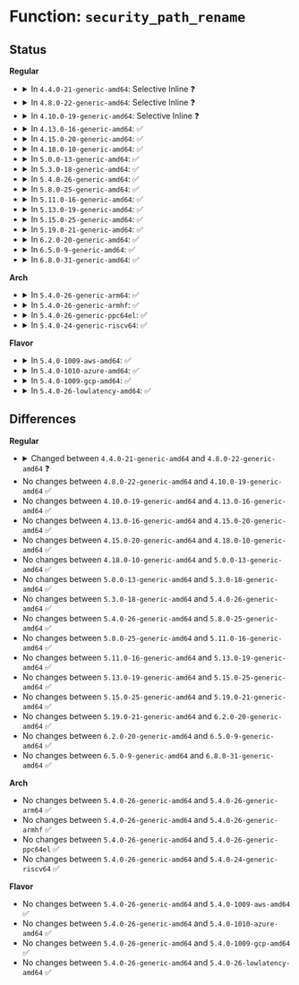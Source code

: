 # Function: <code>security_path_rename</code>

## Status
<b>Regular</b>
<ul>
<li>
<details>
<summary>In <code>4.4.0-21-generic-amd64</code>: Selective Inline ❓</summary>

```c
int security_path_rename(struct path * old_dir, struct dentry * old_dentry, struct path * new_dir, struct dentry * new_dentry, unsigned int flags)
```

```json
{
  "name": "security_path_rename",
  "collision_type": "Unique Global",
  "inline_type": "Selective",
  "funcs": [
    {
      "addr": 18446744071582238512,
      "name": "security_path_rename",
      "external": true,
      "loc": "security/security.c:464",
      "file": "security/security.c",
      "inline": "not declared, inlined",
      "caller_inline": [],
      "caller_func": [
        "fs/namei.c:SyS_renameat",
        "fs/namei.c:SyS_rename"
      ]
    }
  ],
  "symbols": [
    {
      "addr": 18446744071582238512,
      "name": "security_path_rename",
      "section": ".text",
      "bind": "STB_GLOBAL",
      "size": 200
    }
  ]
}
```
</details>
</li>
<li>
<details>
<summary>In <code>4.8.0-22-generic-amd64</code>: Selective Inline ❓</summary>

```c
int security_path_rename(const struct path * old_dir, struct dentry * old_dentry, const struct path * new_dir, struct dentry * new_dentry, unsigned int flags)
```

```json
{
  "name": "security_path_rename",
  "collision_type": "Unique Global",
  "inline_type": "Selective",
  "funcs": [
    {
      "addr": 18446744071582457200,
      "name": "security_path_rename",
      "external": true,
      "loc": "security/security.c:465",
      "file": "security/security.c",
      "inline": "not declared, inlined",
      "caller_inline": [],
      "caller_func": [
        "fs/namei.c:SyS_rename",
        "fs/namei.c:SyS_renameat"
      ]
    }
  ],
  "symbols": [
    {
      "addr": 18446744071582457200,
      "name": "security_path_rename",
      "section": ".text",
      "bind": "STB_GLOBAL",
      "size": 203
    }
  ]
}
```
</details>
</li>
<li>
<details>
<summary>In <code>4.10.0-19-generic-amd64</code>: Selective Inline ❓</summary>

```c
int security_path_rename(const struct path * old_dir, struct dentry * old_dentry, const struct path * new_dir, struct dentry * new_dentry, unsigned int flags)
```

```json
{
  "name": "security_path_rename",
  "collision_type": "Unique Global",
  "inline_type": "Selective",
  "funcs": [
    {
      "addr": 18446744071582549664,
      "name": "security_path_rename",
      "external": true,
      "loc": "security/security.c:474",
      "file": "security/security.c",
      "inline": "not declared, inlined",
      "caller_inline": [],
      "caller_func": [
        "fs/namei.c:SyS_rename",
        "fs/namei.c:SyS_renameat"
      ]
    }
  ],
  "symbols": [
    {
      "addr": 18446744071582549664,
      "name": "security_path_rename",
      "section": ".text",
      "bind": "STB_GLOBAL",
      "size": 203
    }
  ]
}
```
</details>
</li>
<li>
<details>
<summary>In <code>4.13.0-16-generic-amd64</code>: ✅</summary>

```c
int security_path_rename(const struct path * old_dir, struct dentry * old_dentry, const struct path * new_dir, struct dentry * new_dentry, unsigned int flags)
```

```json
{
  "name": "security_path_rename",
  "collision_type": "Unique Global",
  "inline_type": "No",
  "funcs": [
    {
      "addr": 18446744071582633984,
      "name": "security_path_rename",
      "external": true,
      "loc": "security/security.c:1079",
      "file": "security/security.c",
      "inline": "seen, unknown",
      "caller_inline": [],
      "caller_func": [
        "fs/namei.c:SyS_rename",
        "fs/namei.c:SyS_renameat"
      ]
    }
  ],
  "symbols": [
    {
      "addr": 18446744071582633984,
      "name": "security_path_rename",
      "section": ".text",
      "bind": "STB_GLOBAL",
      "size": 203
    }
  ]
}
```
</details>
</li>
<li>
<details>
<summary>In <code>4.15.0-20-generic-amd64</code>: ✅</summary>

```c
int security_path_rename(const struct path * old_dir, struct dentry * old_dentry, const struct path * new_dir, struct dentry * new_dentry, unsigned int flags)
```

```json
{
  "name": "security_path_rename",
  "collision_type": "Unique Global",
  "inline_type": "No",
  "funcs": [
    {
      "addr": 18446744071582787712,
      "name": "security_path_rename",
      "external": true,
      "loc": "security/security.c:1028",
      "file": "security/security.c",
      "inline": "seen, unknown",
      "caller_inline": [],
      "caller_func": [
        "fs/namei.c:SyS_rename",
        "fs/namei.c:SyS_renameat"
      ]
    }
  ],
  "symbols": [
    {
      "addr": 18446744071582787712,
      "name": "security_path_rename",
      "section": ".text",
      "bind": "STB_GLOBAL",
      "size": 215
    }
  ]
}
```
</details>
</li>
<li>
<details>
<summary>In <code>4.18.0-10-generic-amd64</code>: ✅</summary>

```c
int security_path_rename(const struct path * old_dir, struct dentry * old_dentry, const struct path * new_dir, struct dentry * new_dentry, unsigned int flags)
```

```json
{
  "name": "security_path_rename",
  "collision_type": "Unique Global",
  "inline_type": "No",
  "funcs": [
    {
      "addr": 18446744071582984528,
      "name": "security_path_rename",
      "external": true,
      "loc": "security/security.c:570",
      "file": "security/security.c",
      "inline": "seen, unknown",
      "caller_inline": [],
      "caller_func": [
        "fs/namei.c:do_renameat2"
      ]
    }
  ],
  "symbols": [
    {
      "addr": 18446744071582984528,
      "name": "security_path_rename",
      "section": ".text",
      "bind": "STB_GLOBAL",
      "size": 182
    }
  ]
}
```
</details>
</li>
<li>
<details>
<summary>In <code>5.0.0-13-generic-amd64</code>: ✅</summary>

```c
int security_path_rename(const struct path * old_dir, struct dentry * old_dentry, const struct path * new_dir, struct dentry * new_dentry, unsigned int flags)
```

```json
{
  "name": "security_path_rename",
  "collision_type": "Unique Global",
  "inline_type": "No",
  "funcs": [
    {
      "addr": 18446744071583096304,
      "name": "security_path_rename",
      "external": true,
      "loc": "security/security.c:1091",
      "file": "security/security.c",
      "inline": "seen, unknown",
      "caller_inline": [],
      "caller_func": [
        "fs/namei.c:do_renameat2"
      ]
    }
  ],
  "symbols": [
    {
      "addr": 18446744071583096304,
      "name": "security_path_rename",
      "section": ".text",
      "bind": "STB_GLOBAL",
      "size": 182
    }
  ]
}
```
</details>
</li>
<li>
<details>
<summary>In <code>5.3.0-18-generic-amd64</code>: ✅</summary>

```c
int security_path_rename(const struct path * old_dir, struct dentry * old_dentry, const struct path * new_dir, struct dentry * new_dentry, unsigned int flags)
```

```json
{
  "name": "security_path_rename",
  "collision_type": "Unique Global",
  "inline_type": "No",
  "funcs": [
    {
      "addr": 18446744071583284432,
      "name": "security_path_rename",
      "external": true,
      "loc": "security/security.c:1105",
      "file": "security/security.c",
      "inline": "seen, unknown",
      "caller_inline": [],
      "caller_func": [
        "fs/namei.c:do_renameat2"
      ]
    }
  ],
  "symbols": [
    {
      "addr": 18446744071583284432,
      "name": "security_path_rename",
      "section": ".text",
      "bind": "STB_GLOBAL",
      "size": 191
    }
  ]
}
```
</details>
</li>
<li>
<details>
<summary>In <code>5.4.0-26-generic-amd64</code>: ✅</summary>

```c
int security_path_rename(const struct path * old_dir, struct dentry * old_dentry, const struct path * new_dir, struct dentry * new_dentry, unsigned int flags)
```

```json
{
  "name": "security_path_rename",
  "collision_type": "Unique Global",
  "inline_type": "No",
  "funcs": [
    {
      "addr": 18446744071583390192,
      "name": "security_path_rename",
      "external": true,
      "loc": "security/security.c:1145",
      "file": "security/security.c",
      "inline": "seen, unknown",
      "caller_inline": [],
      "caller_func": [
        "fs/namei.c:do_renameat2"
      ]
    }
  ],
  "symbols": [
    {
      "addr": 18446744071583390192,
      "name": "security_path_rename",
      "section": ".text",
      "bind": "STB_GLOBAL",
      "size": 176
    }
  ]
}
```
</details>
</li>
<li>
<details>
<summary>In <code>5.8.0-25-generic-amd64</code>: ✅</summary>

```c
int security_path_rename(const struct path * old_dir, struct dentry * old_dentry, const struct path * new_dir, struct dentry * new_dentry, unsigned int flags)
```

```json
{
  "name": "security_path_rename",
  "collision_type": "Unique Global",
  "inline_type": "No",
  "funcs": [
    {
      "addr": 18446744071583728160,
      "name": "security_path_rename",
      "external": true,
      "loc": "security/security.c:1293",
      "file": "security/security.c",
      "inline": "seen, unknown",
      "caller_inline": [],
      "caller_func": [
        "fs/namei.c:do_renameat2"
      ]
    }
  ],
  "symbols": [
    {
      "addr": 18446744071583728160,
      "name": "security_path_rename",
      "section": ".text",
      "bind": "STB_GLOBAL",
      "size": 176
    }
  ]
}
```
</details>
</li>
<li>
<details>
<summary>In <code>5.11.0-16-generic-amd64</code>: ✅</summary>

```c
int security_path_rename(const struct path * old_dir, struct dentry * old_dentry, const struct path * new_dir, struct dentry * new_dentry, unsigned int flags)
```

```json
{
  "name": "security_path_rename",
  "collision_type": "Unique Global",
  "inline_type": "No",
  "funcs": [
    {
      "addr": 18446744071583848352,
      "name": "security_path_rename",
      "external": true,
      "loc": "security/security.c:1295",
      "file": "security/security.c",
      "inline": "seen, unknown",
      "caller_inline": [],
      "caller_func": [
        "fs/namei.c:do_renameat2"
      ]
    }
  ],
  "symbols": [
    {
      "addr": 18446744071583848352,
      "name": "security_path_rename",
      "section": ".text",
      "bind": "STB_GLOBAL",
      "size": 182
    }
  ]
}
```
</details>
</li>
<li>
<details>
<summary>In <code>5.13.0-19-generic-amd64</code>: ✅</summary>

```c
int security_path_rename(const struct path * old_dir, struct dentry * old_dentry, const struct path * new_dir, struct dentry * new_dentry, unsigned int flags)
```

```json
{
  "name": "security_path_rename",
  "collision_type": "Unique Global",
  "inline_type": "No",
  "funcs": [
    {
      "addr": 18446744071583873904,
      "name": "security_path_rename",
      "external": true,
      "loc": "security/security.c:1345",
      "file": "security/security.c",
      "inline": "seen, unknown",
      "caller_inline": [],
      "caller_func": [
        "fs/namei.c:do_renameat2"
      ]
    }
  ],
  "symbols": [
    {
      "addr": 18446744071583873904,
      "name": "security_path_rename",
      "section": ".text",
      "bind": "STB_GLOBAL",
      "size": 182
    }
  ]
}
```
</details>
</li>
<li>
<details>
<summary>In <code>5.15.0-25-generic-amd64</code>: ✅</summary>

```c
int security_path_rename(const struct path * old_dir, struct dentry * old_dentry, const struct path * new_dir, struct dentry * new_dentry, unsigned int flags)
```

```json
{
  "name": "security_path_rename",
  "collision_type": "Unique Global",
  "inline_type": "No",
  "funcs": [
    {
      "addr": 18446744071584237968,
      "name": "security_path_rename",
      "external": true,
      "loc": "security/security.c:1348",
      "file": "security/security.c",
      "inline": "seen, unknown",
      "caller_inline": [],
      "caller_func": [
        "fs/namei.c:do_renameat2"
      ]
    }
  ],
  "symbols": [
    {
      "addr": 18446744071584237968,
      "name": "security_path_rename",
      "section": ".text",
      "bind": "STB_GLOBAL",
      "size": 182
    }
  ]
}
```
</details>
</li>
<li>
<details>
<summary>In <code>5.19.0-21-generic-amd64</code>: ✅</summary>

```c
int security_path_rename(const struct path * old_dir, struct dentry * old_dentry, const struct path * new_dir, struct dentry * new_dentry, unsigned int flags)
```

```json
{
  "name": "security_path_rename",
  "collision_type": "Unique Global",
  "inline_type": "No",
  "funcs": [
    {
      "addr": 18446744071584844320,
      "name": "security_path_rename",
      "external": true,
      "loc": "security/security.c:1365",
      "file": "security/security.c",
      "inline": "seen, unknown",
      "caller_inline": [],
      "caller_func": [
        "fs/namei.c:do_renameat2"
      ]
    }
  ],
  "symbols": [
    {
      "addr": 18446744071584844320,
      "name": "security_path_rename",
      "section": ".text",
      "bind": "STB_GLOBAL",
      "size": 180
    }
  ]
}
```
</details>
</li>
<li>
<details>
<summary>In <code>6.2.0-20-generic-amd64</code>: ✅</summary>

```c
int security_path_rename(const struct path * old_dir, struct dentry * old_dentry, const struct path * new_dir, struct dentry * new_dentry, unsigned int flags)
```

```json
{
  "name": "security_path_rename",
  "collision_type": "Unique Global",
  "inline_type": "No",
  "funcs": [
    {
      "addr": 18446744071585546384,
      "name": "security_path_rename",
      "external": true,
      "loc": "security/security.c:1363",
      "file": "security/security.c",
      "inline": "seen, unknown",
      "caller_inline": [],
      "caller_func": [
        "fs/namei.c:do_renameat2"
      ]
    }
  ],
  "symbols": [
    {
      "addr": 18446744071585546384,
      "name": "security_path_rename",
      "section": ".text",
      "bind": "STB_GLOBAL",
      "size": 180
    }
  ]
}
```
</details>
</li>
<li>
<details>
<summary>In <code>6.5.0-9-generic-amd64</code>: ✅</summary>

```c
int security_path_rename(const struct path * old_dir, struct dentry * old_dentry, const struct path * new_dir, struct dentry * new_dentry, unsigned int flags)
```

```json
{
  "name": "security_path_rename",
  "collision_type": "Unique Global",
  "inline_type": "No",
  "funcs": [
    {
      "addr": 18446744071585776848,
      "name": "security_path_rename",
      "external": true,
      "loc": "security/security.c:1933",
      "file": "security/security.c",
      "inline": "seen, unknown",
      "caller_inline": [],
      "caller_func": [
        "fs/namei.c:do_renameat2"
      ]
    }
  ],
  "symbols": [
    {
      "addr": 18446744071585776848,
      "name": "security_path_rename",
      "section": ".text",
      "bind": "STB_GLOBAL",
      "size": 180
    }
  ]
}
```
</details>
</li>
<li>
<details>
<summary>In <code>6.8.0-31-generic-amd64</code>: ✅</summary>

```c
int security_path_rename(const struct path * old_dir, struct dentry * old_dentry, const struct path * new_dir, struct dentry * new_dentry, unsigned int flags)
```

```json
{
  "name": "security_path_rename",
  "collision_type": "Unique Global",
  "inline_type": "No",
  "funcs": [
    {
      "addr": 18446744071586025840,
      "name": "security_path_rename",
      "external": true,
      "loc": "security/security.c:2006",
      "file": "security/security.c",
      "inline": "seen, unknown",
      "caller_inline": [],
      "caller_func": [
        "fs/namei.c:do_renameat2"
      ]
    }
  ],
  "symbols": [
    {
      "addr": 18446744071586025840,
      "name": "security_path_rename",
      "section": ".text",
      "bind": "STB_GLOBAL",
      "size": 180
    }
  ]
}
```
</details>
</li>
</ul>
<b>Arch</b>
<ul>
<li>
<details>
<summary>In <code>5.4.0-26-generic-arm64</code>: ✅</summary>

```c
int security_path_rename(const struct path * old_dir, struct dentry * old_dentry, const struct path * new_dir, struct dentry * new_dentry, unsigned int flags)
```

```json
{
  "name": "security_path_rename",
  "collision_type": "Unique Global",
  "inline_type": "No",
  "funcs": [
    {
      "addr": 18446603336495140768,
      "name": "security_path_rename",
      "external": true,
      "loc": "security/security.c:1145",
      "file": "security/security.c",
      "inline": "seen, unknown",
      "caller_inline": [],
      "caller_func": [
        "fs/namei.c:do_renameat2"
      ]
    }
  ],
  "symbols": [
    {
      "addr": 18446603336495140768,
      "name": "security_path_rename",
      "section": ".text",
      "bind": "STB_GLOBAL",
      "size": 224
    }
  ]
}
```
</details>
</li>
<li>
<details>
<summary>In <code>5.4.0-26-generic-armhf</code>: ✅</summary>

```c
int security_path_rename(const struct path * old_dir, struct dentry * old_dentry, const struct path * new_dir, struct dentry * new_dentry, unsigned int flags)
```

```json
{
  "name": "security_path_rename",
  "collision_type": "Unique Global",
  "inline_type": "No",
  "funcs": [
    {
      "addr": 3228528604,
      "name": "security_path_rename",
      "external": true,
      "loc": "security/security.c:1145",
      "file": "security/security.c",
      "inline": "seen, unknown",
      "caller_inline": [],
      "caller_func": [
        "fs/namei.c:do_renameat2"
      ]
    }
  ],
  "symbols": [
    {
      "addr": 3228528604,
      "name": "security_path_rename",
      "section": ".text",
      "bind": "STB_GLOBAL",
      "size": 224
    }
  ]
}
```
</details>
</li>
<li>
<details>
<summary>In <code>5.4.0-26-generic-ppc64el</code>: ✅</summary>

```c
int security_path_rename(const struct path * old_dir, struct dentry * old_dentry, const struct path * new_dir, struct dentry * new_dentry, unsigned int flags)
```

```json
{
  "name": "security_path_rename",
  "collision_type": "Unique Global",
  "inline_type": "No",
  "funcs": [
    {
      "addr": 13835058055289058032,
      "name": "security_path_rename",
      "external": true,
      "loc": "security/security.c:1145",
      "file": "security/security.c",
      "inline": "seen, unknown",
      "caller_inline": [],
      "caller_func": [
        "fs/namei.c:do_renameat2"
      ]
    }
  ],
  "symbols": [
    {
      "addr": 13835058055289058032,
      "name": "security_path_rename",
      "section": ".text",
      "bind": "STB_GLOBAL",
      "size": 388
    }
  ]
}
```
</details>
</li>
<li>
<details>
<summary>In <code>5.4.0-24-generic-riscv64</code>: ✅</summary>

```c
int security_path_rename(const struct path * old_dir, struct dentry * old_dentry, const struct path * new_dir, struct dentry * new_dentry, unsigned int flags)
```

```json
{
  "name": "security_path_rename",
  "collision_type": "Unique Global",
  "inline_type": "No",
  "funcs": [
    {
      "addr": 18446743936274390518,
      "name": "security_path_rename",
      "external": true,
      "loc": "security/security.c:1145",
      "file": "security/security.c",
      "inline": "seen, unknown",
      "caller_inline": [],
      "caller_func": [
        "fs/namei.c:do_renameat2"
      ]
    }
  ],
  "symbols": [
    {
      "addr": 18446743936274390518,
      "name": "security_path_rename",
      "section": ".text",
      "bind": "STB_GLOBAL",
      "size": 162
    }
  ]
}
```
</details>
</li>
</ul>
<b>Flavor</b>
<ul>
<li>
<details>
<summary>In <code>5.4.0-1009-aws-amd64</code>: ✅</summary>

```c
int security_path_rename(const struct path * old_dir, struct dentry * old_dentry, const struct path * new_dir, struct dentry * new_dentry, unsigned int flags)
```

```json
{
  "name": "security_path_rename",
  "collision_type": "Unique Global",
  "inline_type": "No",
  "funcs": [
    {
      "addr": 18446744071583358928,
      "name": "security_path_rename",
      "external": true,
      "loc": "security/security.c:1145",
      "file": "security/security.c",
      "inline": "seen, unknown",
      "caller_inline": [],
      "caller_func": [
        "fs/namei.c:do_renameat2"
      ]
    }
  ],
  "symbols": [
    {
      "addr": 18446744071583358928,
      "name": "security_path_rename",
      "section": ".text",
      "bind": "STB_GLOBAL",
      "size": 176
    }
  ]
}
```
</details>
</li>
<li>
<details>
<summary>In <code>5.4.0-1010-azure-amd64</code>: ✅</summary>

```c
int security_path_rename(const struct path * old_dir, struct dentry * old_dentry, const struct path * new_dir, struct dentry * new_dentry, unsigned int flags)
```

```json
{
  "name": "security_path_rename",
  "collision_type": "Unique Global",
  "inline_type": "No",
  "funcs": [
    {
      "addr": 18446744071583296032,
      "name": "security_path_rename",
      "external": true,
      "loc": "security/security.c:1145",
      "file": "security/security.c",
      "inline": "seen, unknown",
      "caller_inline": [],
      "caller_func": [
        "fs/namei.c:do_renameat2"
      ]
    }
  ],
  "symbols": [
    {
      "addr": 18446744071583296032,
      "name": "security_path_rename",
      "section": ".text",
      "bind": "STB_GLOBAL",
      "size": 176
    }
  ]
}
```
</details>
</li>
<li>
<details>
<summary>In <code>5.4.0-1009-gcp-amd64</code>: ✅</summary>

```c
int security_path_rename(const struct path * old_dir, struct dentry * old_dentry, const struct path * new_dir, struct dentry * new_dentry, unsigned int flags)
```

```json
{
  "name": "security_path_rename",
  "collision_type": "Unique Global",
  "inline_type": "No",
  "funcs": [
    {
      "addr": 18446744071583342704,
      "name": "security_path_rename",
      "external": true,
      "loc": "security/security.c:1145",
      "file": "security/security.c",
      "inline": "seen, unknown",
      "caller_inline": [],
      "caller_func": [
        "fs/namei.c:do_renameat2"
      ]
    }
  ],
  "symbols": [
    {
      "addr": 18446744071583342704,
      "name": "security_path_rename",
      "section": ".text",
      "bind": "STB_GLOBAL",
      "size": 176
    }
  ]
}
```
</details>
</li>
<li>
<details>
<summary>In <code>5.4.0-26-lowlatency-amd64</code>: ✅</summary>

```c
int security_path_rename(const struct path * old_dir, struct dentry * old_dentry, const struct path * new_dir, struct dentry * new_dentry, unsigned int flags)
```

```json
{
  "name": "security_path_rename",
  "collision_type": "Unique Global",
  "inline_type": "No",
  "funcs": [
    {
      "addr": 18446744071583437888,
      "name": "security_path_rename",
      "external": true,
      "loc": "security/security.c:1145",
      "file": "security/security.c",
      "inline": "seen, unknown",
      "caller_inline": [],
      "caller_func": [
        "fs/namei.c:do_renameat2"
      ]
    }
  ],
  "symbols": [
    {
      "addr": 18446744071583437888,
      "name": "security_path_rename",
      "section": ".text",
      "bind": "STB_GLOBAL",
      "size": 176
    }
  ]
}
```
</details>
</li>
</ul>

## Differences
<b>Regular</b>
<ul>
<li>
<details>
<summary>Changed between <code>4.4.0-21-generic-amd64</code> and <code>4.8.0-22-generic-amd64</code> ❓</summary>
<ul>
<li>
<b>Param type changed. </b>
<code>struct path * old_dir</code> ➡️ <code>const struct path * old_dir</code>
</li>
<li>
<b>Param type changed. </b>
<code>struct path * new_dir</code> ➡️ <code>const struct path * new_dir</code>
</li>
</ul>
</details>
</li>
<li>
No changes between <code>4.8.0-22-generic-amd64</code> and <code>4.10.0-19-generic-amd64</code> ✅
</li>
<li>
No changes between <code>4.10.0-19-generic-amd64</code> and <code>4.13.0-16-generic-amd64</code> ✅
</li>
<li>
No changes between <code>4.13.0-16-generic-amd64</code> and <code>4.15.0-20-generic-amd64</code> ✅
</li>
<li>
No changes between <code>4.15.0-20-generic-amd64</code> and <code>4.18.0-10-generic-amd64</code> ✅
</li>
<li>
No changes between <code>4.18.0-10-generic-amd64</code> and <code>5.0.0-13-generic-amd64</code> ✅
</li>
<li>
No changes between <code>5.0.0-13-generic-amd64</code> and <code>5.3.0-18-generic-amd64</code> ✅
</li>
<li>
No changes between <code>5.3.0-18-generic-amd64</code> and <code>5.4.0-26-generic-amd64</code> ✅
</li>
<li>
No changes between <code>5.4.0-26-generic-amd64</code> and <code>5.8.0-25-generic-amd64</code> ✅
</li>
<li>
No changes between <code>5.8.0-25-generic-amd64</code> and <code>5.11.0-16-generic-amd64</code> ✅
</li>
<li>
No changes between <code>5.11.0-16-generic-amd64</code> and <code>5.13.0-19-generic-amd64</code> ✅
</li>
<li>
No changes between <code>5.13.0-19-generic-amd64</code> and <code>5.15.0-25-generic-amd64</code> ✅
</li>
<li>
No changes between <code>5.15.0-25-generic-amd64</code> and <code>5.19.0-21-generic-amd64</code> ✅
</li>
<li>
No changes between <code>5.19.0-21-generic-amd64</code> and <code>6.2.0-20-generic-amd64</code> ✅
</li>
<li>
No changes between <code>6.2.0-20-generic-amd64</code> and <code>6.5.0-9-generic-amd64</code> ✅
</li>
<li>
No changes between <code>6.5.0-9-generic-amd64</code> and <code>6.8.0-31-generic-amd64</code> ✅
</li>
</ul>
<b>Arch</b>
<ul>
<li>
No changes between <code>5.4.0-26-generic-amd64</code> and <code>5.4.0-26-generic-arm64</code> ✅
</li>
<li>
No changes between <code>5.4.0-26-generic-amd64</code> and <code>5.4.0-26-generic-armhf</code> ✅
</li>
<li>
No changes between <code>5.4.0-26-generic-amd64</code> and <code>5.4.0-26-generic-ppc64el</code> ✅
</li>
<li>
No changes between <code>5.4.0-26-generic-amd64</code> and <code>5.4.0-24-generic-riscv64</code> ✅
</li>
</ul>
<b>Flavor</b>
<ul>
<li>
No changes between <code>5.4.0-26-generic-amd64</code> and <code>5.4.0-1009-aws-amd64</code> ✅
</li>
<li>
No changes between <code>5.4.0-26-generic-amd64</code> and <code>5.4.0-1010-azure-amd64</code> ✅
</li>
<li>
No changes between <code>5.4.0-26-generic-amd64</code> and <code>5.4.0-1009-gcp-amd64</code> ✅
</li>
<li>
No changes between <code>5.4.0-26-generic-amd64</code> and <code>5.4.0-26-lowlatency-amd64</code> ✅
</li>
</ul>
